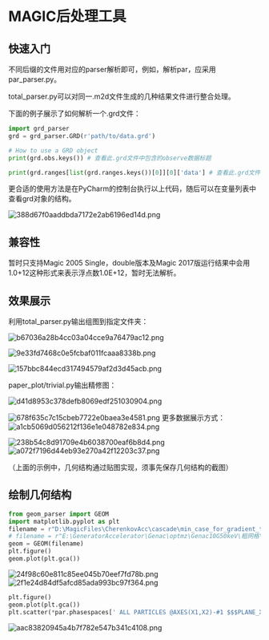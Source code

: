 # MAGIC后处理工具
## 快速入门
不同后缀的文件用对应的parser解析即可，例如，解析par，应采用par_parser.py。

total_parser.py可以对同一.m2d文件生成的几种结果文件进行整合处理。

下面的例子展示了如何解析一个.grd文件：

```python
import grd_parser
grd = grd_parser.GRD(r'path/to/data.grd')

# How to use a GRD object
print(grd.obs.keys()) # 查看此.grd文件中包含的observe数据标题

print(grd.ranges[list(grd.ranges.keys())[0]][0]['data'] # 查看此.grd文件中包含的第0块range数据

```

更合适的使用方法是在PyCharm的控制台执行以上代码，随后可以在变量列表中查看grd对象的结构。

![388d67f0aaddbda7172e2ab6196ed14d.png](.md_attachments/388d67f0aaddbda7172e2ab6196ed14d.png)

## 兼容性

暂时只支持Magic 2005 Single，double版本及Magic 2017版运行结果中会用1.0+12这种形式来表示浮点数1.0E+12，暂时无法解析。


## 效果展示

利用total_parser.py输出组图到指定文件夹：

![b67036a28b4cc03a04cce9a76479ac12.png](.md_attachments/b67036a28b4cc03a04cce9a76479ac12.png)

![9e33fd7468c0e5fcbaf011fcaaa8338b.png](.md_attachments/9e33fd7468c0e5fcbaf011fcaaa8338b.png)

![157bbc844ecd317494579af2d3d45acb.png](.md_attachments/157bbc844ecd317494579af2d3d45acb.png "157bbc844ecd317494579af2d3d45acb.png")


paper_plot/trivial.py输出精修图：

![d41d8953c378defb8069edf251030904.png](.md_attachments/d41d8953c378defb8069edf251030904.png)

![678f635c7c15cbeb7722e0baea3e4581.png](.md_attachments/678f635c7c15cbeb7722e0baea3e4581.png)
更多数据展示方式：
![a1cb5069d056212f136e1e048782e834.png](.md_attachments/a1cb5069d056212f136e1e048782e834.png)

![238b54c8d91709e4b6038700eaf6b8d4.png](.md_attachments/238b54c8d91709e4b6038700eaf6b8d4.png)
![a072f7196d44eb93e270a42f12203c37.png](.md_attachments/a072f7196d44eb93e270a42f12203c37.png)

（上面的示例中，几何结构通过贴图实现，须事先保存几何结构的截图）

## 绘制几何结构

```python
from geom_parser import GEOM
import matplotlib.pyplot as plt
filename = r"D:\MagicFiles\CherenkovAcc\cascade\min_case_for_gradient_test\test_diffraction-23.grd"
# filename = r"E:\GeneratorAccelerator\Genac\optmz\Genac10G50keV\粗网格\单独处理\Genac10G50keV2.grd"
geom = GEOM(filename)
plt.figure()
geom.plot(plt.gca())
```
![24f98c60e811c85ee045b70eef7fd78b.png](.md_attachments/24f98c60e811c85ee045b70eef7fd78b.png)
![2f1e24d84df5afcd85ada993bc97f364.png](.md_attachments/2f1e24d84df5afcd85ada993bc97f364.png)
```python
plt.figure()
geom.plot(plt.gca())
plt.scatter(*par.phasespaces[' ALL PARTICLES @AXES(X1,X2)-#1 $$$PLANE_X1_AND_X2_AT_X0=  0.000'][-5]['data'].values.T,s = 0.0001,c ='r')
```
![aac83820945a4b7f782e547b341c4108.png](.md_attachments/aac83820945a4b7f782e547b341c4108.png)
